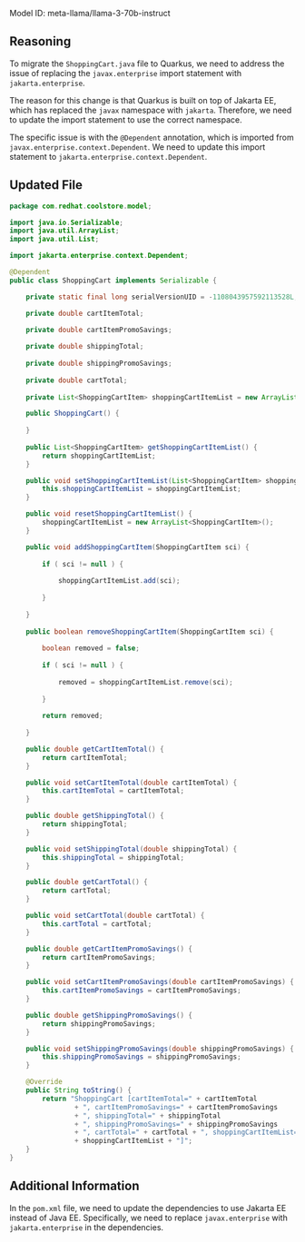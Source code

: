 Model ID: meta-llama/llama-3-70b-instruct
## Reasoning

To migrate the `ShoppingCart.java` file to Quarkus, we need to address the issue of replacing the `javax.enterprise` import statement with `jakarta.enterprise`. 

The reason for this change is that Quarkus is built on top of Jakarta EE, which has replaced the `javax` namespace with `jakarta`. Therefore, we need to update the import statement to use the correct namespace.

The specific issue is with the `@Dependent` annotation, which is imported from `javax.enterprise.context.Dependent`. We need to update this import statement to `jakarta.enterprise.context.Dependent`.

## Updated File

```java
package com.redhat.coolstore.model;

import java.io.Serializable;
import java.util.ArrayList;
import java.util.List;

import jakarta.enterprise.context.Dependent;

@Dependent
public class ShoppingCart implements Serializable {

    private static final long serialVersionUID = -1108043957592113528L;

    private double cartItemTotal;

    private double cartItemPromoSavings;
    
    private double shippingTotal;
    
    private double shippingPromoSavings;
    
    private double cartTotal;
            
    private List<ShoppingCartItem> shoppingCartItemList = new ArrayList<ShoppingCartItem>();

    public ShoppingCart() {
        
    }
    
    public List<ShoppingCartItem> getShoppingCartItemList() {
        return shoppingCartItemList;
    }

    public void setShoppingCartItemList(List<ShoppingCartItem> shoppingCartItemList) {
        this.shoppingCartItemList = shoppingCartItemList;
    }

    public void resetShoppingCartItemList() {
        shoppingCartItemList = new ArrayList<ShoppingCartItem>();
    }

    public void addShoppingCartItem(ShoppingCartItem sci) {
        
        if ( sci != null ) {
            
            shoppingCartItemList.add(sci);
            
        }
        
    }
    
    public boolean removeShoppingCartItem(ShoppingCartItem sci) {
        
        boolean removed = false;
        
        if ( sci != null ) {
            
            removed = shoppingCartItemList.remove(sci);
            
        }
        
        return removed;
        
    }

    public double getCartItemTotal() {
        return cartItemTotal;
    }

    public void setCartItemTotal(double cartItemTotal) {
        this.cartItemTotal = cartItemTotal;
    }

    public double getShippingTotal() {
        return shippingTotal;
    }

    public void setShippingTotal(double shippingTotal) {
        this.shippingTotal = shippingTotal;
    }

    public double getCartTotal() {
        return cartTotal;
    }

    public void setCartTotal(double cartTotal) {
        this.cartTotal = cartTotal;
    }

    public double getCartItemPromoSavings() {
        return cartItemPromoSavings;
    }

    public void setCartItemPromoSavings(double cartItemPromoSavings) {
        this.cartItemPromoSavings = cartItemPromoSavings;
    }

    public double getShippingPromoSavings() {
        return shippingPromoSavings;
    }

    public void setShippingPromoSavings(double shippingPromoSavings) {
        this.shippingPromoSavings = shippingPromoSavings;
    }

    @Override
    public String toString() {
        return "ShoppingCart [cartItemTotal=" + cartItemTotal
                + ", cartItemPromoSavings=" + cartItemPromoSavings
                + ", shippingTotal=" + shippingTotal
                + ", shippingPromoSavings=" + shippingPromoSavings
                + ", cartTotal=" + cartTotal + ", shoppingCartItemList="
                + shoppingCartItemList + "]";
    }
}
```

## Additional Information

In the `pom.xml` file, we need to update the dependencies to use Jakarta EE instead of Java EE. Specifically, we need to replace `javax.enterprise` with `jakarta.enterprise` in the dependencies.